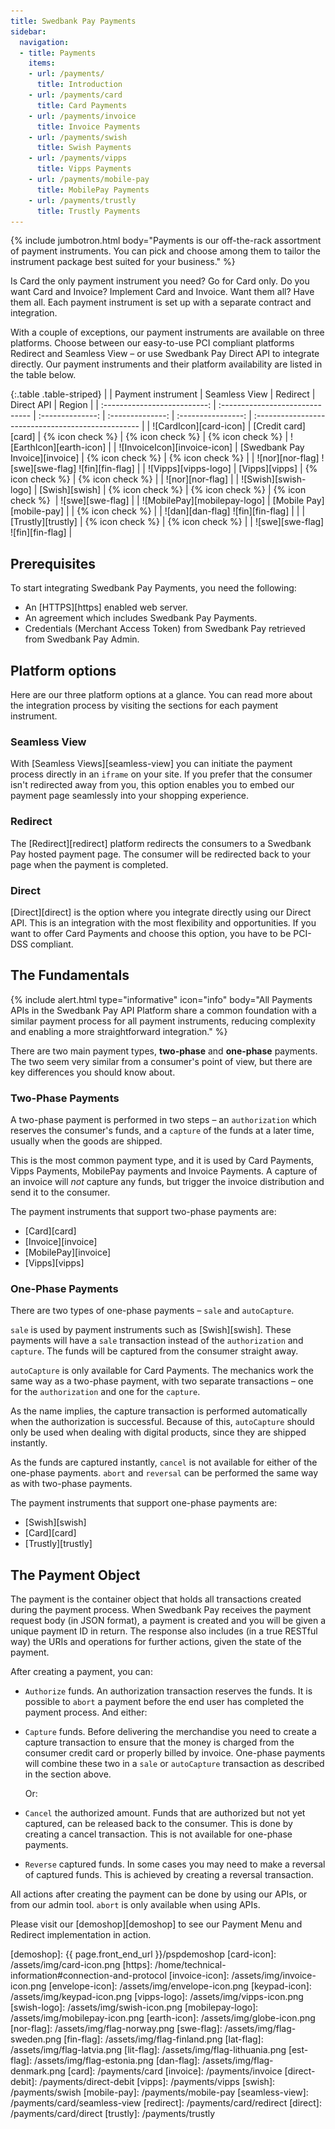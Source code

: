 ```yaml
---
title: Swedbank Pay Payments
sidebar:
  navigation:
  - title: Payments
    items:
    - url: /payments/
      title: Introduction
    - url: /payments/card
      title: Card Payments
    - url: /payments/invoice
      title: Invoice Payments
    - url: /payments/swish
      title: Swish Payments
    - url: /payments/vipps
      title: Vipps Payments
    - url: /payments/mobile-pay
      title: MobilePay Payments
    - url: /payments/trustly
      title: Trustly Payments
---
```


{% include jumbotron.html body="Payments is our off-the-rack assortment of
payment instruments. You can pick and choose among them to tailor the instrument
package best suited for your business." %}

Is Card the only payment instrument you need? Go for Card only. Do you want Card
and Invoice? Implement Card and Invoice. Want them all? Have them all. Each
payment instrument is set up with a separate contract and integration.

With a couple of exceptions, our payment instruments are available on three
platforms. Choose between our easy-to-use PCI compliant platforms Redirect
and Seamless View – or use Swedbank Pay Direct API to integrate directly. Our
payment instruments and their platform availability are listed in the table
below.

{:.table .table-striped}
|                              | Payment instrument              |  Seamless View   |     Redirect     |     Direct API     | Region                                             |
| :--------------------------: | :------------------------------ | :--------------: | :--------------: | :----------------: | :------------------------------------------------- |
|    ![CardIcon][card-icon]    | [Credit card][card]             | {% icon check %} | {% icon check %} |  {% icon check %}  | ![EarthIcon][earth-icon]                           |
| ![InvoiceIcon][invoice-icon] | [Swedbank Pay Invoice][invoice] | {% icon check %} | {% icon check %} |                    | ![nor][nor-flag] ![swe][swe-flag] ![fin][fin-flag] |
|     ![Vipps][vipps-logo]     | [Vipps][vipps]                  | {% icon check %} | {% icon check %} |                    | ![nor][nor-flag]                                   |
|     ![Swish][swish-logo]     | [Swish][swish]                  | {% icon check %} | {% icon check %} | {% icon check %}  ︎ | ![swe][swe-flag]                                   |
| ![MobilePay][mobilepay-logo] | [Mobile Pay][mobile-pay]        |                  | {% icon check %} |                    | ![dan][dan-flag] ![fin][fin-flag]                  |
|                              | [Trustly][trustly]              | {% icon check %} | {% icon check %} |                    | ![swe][swe-flag] ![fin][fin-flag]                  |

## Prerequisites

To start integrating Swedbank Pay Payments, you need the following:

* An [HTTPS][https] enabled web server.
* An agreement which includes Swedbank Pay Payments.
* Credentials (Merchant Access Token) from Swedbank Pay retrieved from
  Swedbank Pay Admin.

## Platform options

Here are our three platform options at a glance. You can read more about the
integration process by visiting the sections for each payment instrument.

### Seamless View

With [Seamless Views][seamless-view] you can initiate the payment process
directly in an `iframe` on your site. If you prefer that the consumer isn't
redirected away from you, this option enables you to embed our payment page
seamlessly into your shopping experience.

### Redirect

The [Redirect][redirect] platform redirects the consumers to a Swedbank Pay
hosted payment page. The consumer will be redirected back to your page when the
payment is completed.

### Direct

[Direct][direct] is the option where you integrate directly using our Direct
API. This is an integration with the most flexibility and opportunities. If you
want to offer Card Payments and choose this option, you have to be PCI-DSS
compliant.

## The Fundamentals

{% include alert.html type="informative"
                      icon="info"
                      body="All Payments APIs in the Swedbank Pay API Platform
                      share a common foundation with a similar payment process
                      for all payment instruments, reducing complexity and
                      enabling a more straightforward integration." %}

There are two main payment types, **two-phase** and **one-phase** payments. The
two seem very similar from a consumer's point of view, but there are key
differences you should know about.

### Two-Phase Payments

A two-phase payment is performed in two steps – an `authorization` which
reserves the consumer's funds, and a `capture` of the funds at a later time,
usually when the goods are shipped.

This is the most common payment type, and it is used by Card Payments, Vipps
Payments, MobilePay payments and Invoice Payments. A
capture of an invoice will *not* capture any funds, but trigger the invoice
distribution and send it to the consumer.

The payment instruments that support two-phase payments are:

* [Card][card]
* [Invoice][invoice]
* [MobilePay][invoice]
* [Vipps][vipps]

### One-Phase Payments

There are two types of one-phase payments – `sale` and `autoCapture`.

`sale` is used by payment instruments such as [Swish][swish].
These payments will have a `sale` transaction instead of the `authorization` and
`capture`. The funds will be captured from the consumer straight away.

`autoCapture` is only available for Card Payments. The mechanics work the same
way as a two-phase payment, with two separate transactions – one for the
`authorization` and one for the `capture`.

As the name implies, the capture transaction is performed automatically when the
authorization is successful. Because of this, `autoCapture` should only be used
when dealing with digital products, since they are shipped instantly.

As the funds are captured instantly, `cancel` is not available for either of the
one-phase payments. `abort` and `reversal` can be performed the same way as with
two-phase payments.

The payment instruments that support one-phase payments are:

* [Swish][swish]
* [Card][card]
* [Trustly][trustly]

## The Payment Object

The payment is the container object that holds all transactions
created during the payment process. When Swedbank Pay receives the payment
request body (in JSON format), a payment is created and you will be given a
unique payment ID in return. The response also includes (in a true RESTful way)
the URIs and operations for further actions, given the state of the payment.

After creating a payment, you can:

* `Authorize` funds. An authorization transaction reserves the funds. It is
  possible to `abort` a payment before the end user has completed the payment
  process. And either:
* `Capture` funds. Before delivering the merchandise you need to create a capture
  transaction to ensure that the money is charged from the consumer credit card
  or properly billed by invoice. One-phase payments will combine these two in a
  `sale` or `autoCapture` transaction as described in the section above.

  Or:
* `Cancel` the authorized amount. Funds that are authorized but not yet captured,
  can be released back to the consumer. This is done by creating a cancel
  transaction. This is not available for one-phase payments.
* `Reverse` captured funds. In some cases you may need to make a reversal of
  captured funds. This is achieved by creating a reversal transaction.

All actions after creating the payment can be done by using our APIs, or from
our admin tool. `abort` is only available when using APIs.

Please visit our [demoshop][demoshop] to see our Payment Menu and Redirect
implementation in action.

[demoshop]: {{ page.front_end_url }}/pspdemoshop
[card-icon]: /assets/img/card-icon.png
[https]: /home/technical-information#connection-and-protocol
[invoice-icon]: /assets/img/invoice-icon.png
[envelope-icon]: /assets/img/envelope-icon.png
[keypad-icon]: /assets/img/keypad-icon.png
[vipps-logo]: /assets/img/vipps-icon.png
[swish-logo]: /assets/img/swish-icon.png
[mobilepay-logo]: /assets/img/mobilepay-icon.png
[earth-icon]: /assets/img/globe-icon.png
[nor-flag]: /assets/img/flag-norway.png
[swe-flag]: /assets/img/flag-sweden.png
[fin-flag]: /assets/img/flag-finland.png
[lat-flag]: /assets/img/flag-latvia.png
[lit-flag]: /assets/img/flag-lithuania.png
[est-flag]: /assets/img/flag-estonia.png
[dan-flag]: /assets/img/flag-denmark.png
[card]: /payments/card
[invoice]: /payments/invoice
[direct-debit]: /payments/direct-debit
[vipps]: /payments/vipps
[swish]: /payments/swish
[mobile-pay]: /payments/mobile-pay
[seamless-view]: /payments/card/seamless-view
[redirect]: /payments/card/redirect
[direct]: /payments/card/direct
[trustly]: /payments/trustly
